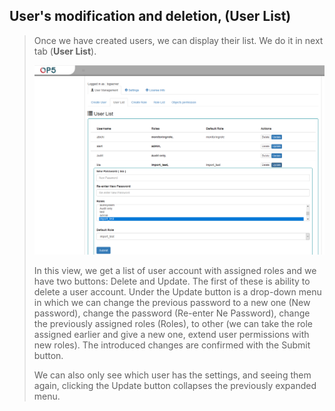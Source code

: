 User's modification and deletion, (User List)
---------------------------------------------

> Once we have created users, we can display their list. We do it in
> next tab (**User List**).
>
> ![](./media/media/image53.png)
>
> In this view, we get a list of user account with assigned roles and we
> have two buttons: Delete and Update. The first of these is ability to
> delete a user account. Under the Update button is a drop-down menu in
> which we can change the previous password to a new one (New password),
> change the password (Re-enter Ne Password), change the previously
> assigned roles (Roles), to other (we can take the role assigned
> earlier and give a new one, extend user permissions with new roles).
> The introduced changes are confirmed with the Submit button.
>
> We can also only see which user has the settings, and seeing them
> again, clicking the Update button collapses the previously expanded
> menu.

